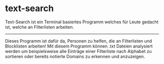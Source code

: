 # text-search
 Text-Search ist ein Terminal basiertes Programm welches für Leute gedacht ist, welche an Filterlisten arbeiten.

-------------------------------------------------------------------------------------------------------------------

Dieses Programm ist dafür da, Personen zu helfen, die an Filterlisten und Blocklisten arbeiten! Mit diesem
Programm können .txt Dateien analysiert werden um beispielsweise alle Einträge einer Filterliste nach
Alphabet zu sortieren oder bereits notierte Domains zu erkennen und anzuzeigen.